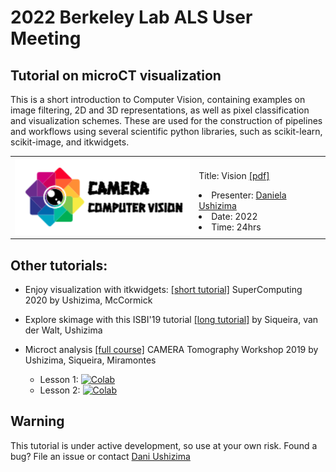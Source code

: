 # 2022 Berkeley Lab ALS User Meeting

## Tutorial on microCT visualization

This is a short introduction to Computer Vision, containing examples on image filtering, 2D and 3D representations, as well as pixel classification and visualization schemes. These are used for the construction of pipelines and workflows using several scientific python libraries, such as scikit-learn, scikit-image, and itkwidgets.

<table border="0">
 <tr>
    <td><img src="https://github.com/dani-lbnl/introvision/blob/main/cameracomputervision.png" width="300">
    </td>
    <td>
     <p>
      Title: Vision  <a href='https://drive.google.com/file/d/1Avmxcra6m8vTBw4tivdKFd4vGm5wBCB4/view?usp=sharing'>[pdf]</a>
      <li> Presenter: <a href='bit.ly/idealdatascience'>Daniela Ushizima </a>
      <li> Date: 2022
      <li> Time: 24hrs
      </td>
 </tr>
</table>

## Other tutorials:  

- Enjoy visualization with itkwidgets: [[short tutorial]](https://github.com/dani-lbnl/SC20_pyHPC) SuperComputing 2020 by Ushizima, McCormick

- Explore skimage with this ISBI'19 tutorial [[long tutorial]](https://github.com/dani-lbnl/isvc2019) by Siqueira, van der Walt, Ushizima

- Microct analysis [[full course]](https://github.com/CameraIA/dipmicroct/tree/master/partII) CAMERA Tomography Workshop 2019 by Ushizima, Siqueira, Miramontes  
    - Lesson 1: [![Colab](https://colab.research.google.com/assets/colab-badge.svg)](https://drive.google.com/file/d/1l3nUSw5N2QQgcZqlO9gULRN3PHrkde6Q/view?usp=sharing)
    - Lesson 2: [![Colab](https://colab.research.google.com/assets/colab-badge.svg)](https://drive.google.com/file/d/1GX3Gp0IgqCCn7KbpwG2LVsVCKKyGd-45/view?usp=sharing)

## Warning
This tutorial is under active development, so use at your own risk. Found a bug? File an issue or contact [Dani Ushizima](mailto:dushizima@lbl.gov)
